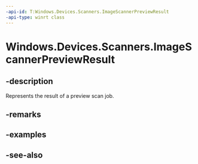 ----api-id: T:Windows.Devices.Scanners.ImageScannerPreviewResult
-api-type: winrt class
---<!-- Class syntax.public class ImageScannerPreviewResult : Windows.Devices.Scanners.IImageScannerPreviewResult--># Windows.Devices.Scanners.ImageScannerPreviewResult## -descriptionRepresents the result of a preview scan job.## -remarks## -examples## -see-also